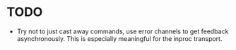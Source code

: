 # TODO #

* Try not to just cast away commands, use error channels to get feedback
  asynchronously. This is especially meaningful for the inproc transport.
